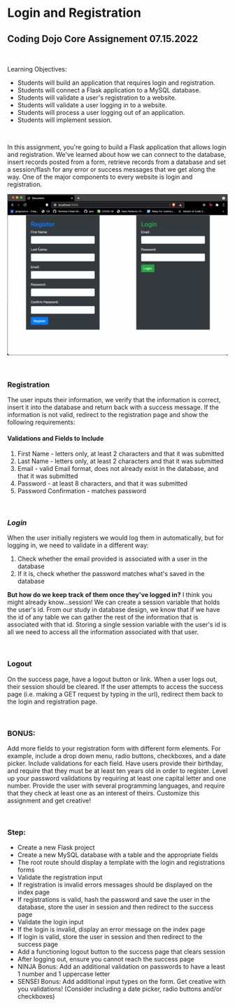 # Login and Registration

## Coding Dojo Core Assignement 07.15.2022

<br/>

Learning Objectives:
- Students will build an application that requires login and registration.
- Students will connect a Flask application to a MySQL database.
- Students will validate a user's registration to a website.
- Students will validate a user logging in to a website.
- Students will process a user logging out of an application.
- Students will implement session.

<br/>

In this assignment, you're going to build a Flask application that allows login and registration. We've learned about how we can connect to the database, insert records posted from a form, retrieve records from a database and set a session/flash for any error or success messages that we get along the way. One of the major components to every website is login and registration.

![sample](./login_reg_sample.gif)

<br/>

### **Registration**

The user inputs their information, we verify that the information is correct, insert it into the database and return back with a success message. If the information is not valid, redirect to the registration page and show the following requirements:

#### **Validations and Fields to Include**

1. First Name - letters only, at least 2 characters and that it was submitted
2. Last Name - letters only, at least 2 characters and that it was submitted
3. Email - valid Email format, does not already exist in the database, and that it was submitted
4. Password - at least 8 characters, and that it was submitted
5. Password Confirmation - matches password

<br/>

### ***Login***

When the user initially registers we would log them in automatically, but for logging in, we need to validate in a different way:

1. Check whether the email provided is associated with a user in the database
2. If it is, check whether the password matches what's saved in the database

**But how do we keep track of them once they've logged in?** I think you might already know...session! We can create a session variable that holds the user's id. From our study in database design, we know that if we have the id of any table we can gather the rest of the information that is associated with that id. Storing a single session variable with the user's id is all we need to access all the information associated with that user.

<br/>

### **Logout**

On the success page, have a logout button or link. When a user logs out, their session should be cleared. If the user attempts to access the success page (i.e. making a GET request by typing in the url), redirect them back to the login and registration page.



<br/>


### **BONUS:**
Add more fields to your registration form with different form elements. For example, include a drop down menu, radio buttons, checkboxes, and a date picker. Include validations for each field. Have users provide their birthday, and require that they must be at least ten years old in order to register. Level up your password validations by requiring at least one capital letter and one number. Provide the user with several programming languages, and require that they check at least one as an interest of theirs. Customize this assignment and get creative!

<br/>

### **Step:**

- Create a new Flask project
- Create a new MySQL database with a table and the appropriate fields
- The root route should display a template with the login and registrations forms
- Validate the registration input
- If registration is invalid errors messages should be displayed on the index page
- If registrations is valid, hash the password and save the user in the database, store the user in session and then redirect to the success page
- Validate the login input
- If the login is invalid, display an error message on the index page
- If login is valid, store the user in session and then redirect to the success page
- Add a functioning logout button to the success page that clears session
- After logging out, ensure you cannot reach the success page
- NINJA Bonus: Add an additional validation on passwords to have a least 1 number and 1 uppercase letter
- SENSEI Bonus: Add additional input types on the form. Get creative with you validations! (Consider including a date picker, radio buttons and/or checkboxes)